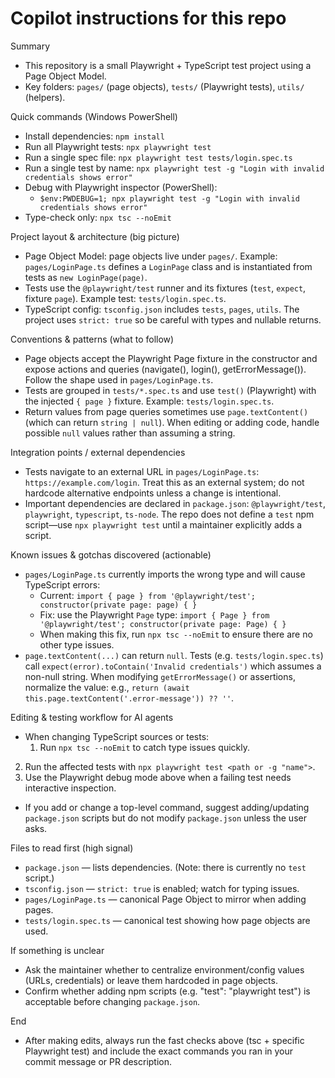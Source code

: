 <!--
Purpose: Guidance for automated coding agents working in this repository.
Keep this short and focused on discoverable, actionable facts about this project.
-->
# Copilot instructions for this repo

Summary
- This repository is a small Playwright + TypeScript test project using a Page Object Model.
- Key folders: `pages/` (page objects), `tests/` (Playwright tests), `utils/` (helpers).

Quick commands (Windows PowerShell)
- Install dependencies: `npm install`
- Run all Playwright tests: `npx playwright test`
- Run a single spec file: `npx playwright test tests/login.spec.ts`
- Run a single test by name: `npx playwright test -g "Login with invalid credentials shows error"`
- Debug with Playwright inspector (PowerShell):
  - `$env:PWDEBUG=1; npx playwright test -g "Login with invalid credentials shows error"`
- Type-check only: `npx tsc --noEmit`

Project layout & architecture (big picture)
- Page Object Model: page objects live under `pages/`. Example: `pages/LoginPage.ts` defines a `LoginPage` class and is instantiated from tests as `new LoginPage(page)`.
- Tests use the `@playwright/test` runner and its fixtures (`test`, `expect`, fixture `page`). Example test: `tests/login.spec.ts`.
- TypeScript config: `tsconfig.json` includes `tests`, `pages`, `utils`. The project uses `strict: true` so be careful with types and nullable returns.

Conventions & patterns (what to follow)
- Page objects accept the Playwright Page fixture in the constructor and expose actions and queries (navigate(), login(), getErrorMessage()). Follow the shape used in `pages/LoginPage.ts`.
- Tests are grouped in `tests/*.spec.ts` and use `test()` (Playwright) with the injected `{ page }` fixture. Example: `tests/login.spec.ts`.
- Return values from page queries sometimes use `page.textContent()` (which can return `string | null`). When editing or adding code, handle possible `null` values rather than assuming a string.

Integration points / external dependencies
- Tests navigate to an external URL in `pages/LoginPage.ts`: `https://example.com/login`. Treat this as an external system; do not hardcode alternative endpoints unless a change is intentional.
- Important dependencies are declared in `package.json`: `@playwright/test`, `playwright`, `typescript`, `ts-node`. The repo does not define a `test` npm script—use `npx playwright test` until a maintainer explicitly adds a script.

Known issues & gotchas discovered (actionable)
- `pages/LoginPage.ts` currently imports the wrong type and will cause TypeScript errors:
  - Current: `import { page } from '@playwright/test'; constructor(private page: page) { }`
  - Fix: use the Playwright `Page` type: `import { Page } from '@playwright/test'; constructor(private page: Page) { }`
  - When making this fix, run `npx tsc --noEmit` to ensure there are no other type issues.
- `page.textContent(...)` can return `null`. Tests (e.g. `tests/login.spec.ts`) call `expect(error).toContain('Invalid credentials')` which assumes a non-null string. When modifying `getErrorMessage()` or assertions, normalize the value: e.g., `return (await this.page.textContent('.error-message')) ?? ''`.

Editing & testing workflow for AI agents
- When changing TypeScript sources or tests:
  1. Run `npx tsc --noEmit` to catch type issues quickly.
 2. Run the affected tests with `npx playwright test <path or -g "name">`.
 3. Use the Playwright debug mode above when a failing test needs interactive inspection.
- If you add or change a top-level command, suggest adding/updating `package.json` scripts but do not modify `package.json` unless the user asks.

Files to read first (high signal)
- `package.json` — lists dependencies. (Note: there is currently no `test` script.)
- `tsconfig.json` — `strict: true` is enabled; watch for typing issues.
- `pages/LoginPage.ts` — canonical Page Object to mirror when adding pages.
- `tests/login.spec.ts` — canonical test showing how page objects are used.

If something is unclear
- Ask the maintainer whether to centralize environment/config values (URLs, credentials) or leave them hardcoded in page objects.
- Confirm whether adding npm scripts (e.g. "test": "playwright test") is acceptable before changing `package.json`.

End
- After making edits, always run the fast checks above (tsc + specific Playwright test) and include the exact commands you ran in your commit message or PR description.
